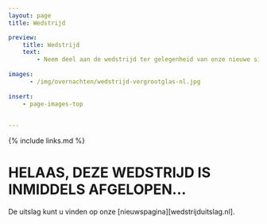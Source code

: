 ```yaml
---
layout: page
title: Wedstrijd

preview:
    title: Wedstrijd
    text: 
        - Neem deel aan de wedstrijd ter gelegenheid van onze nieuwe site en maak kans op mooie prijzen!
        
images:
      - /img/overnachten/wedstrijd-vergrootglas-nl.jpg
      
insert:
    - page-images-top

      
---
```


{% include links.md %}

# HELAAS, DEZE WEDSTRIJD IS INMIDDELS AFGELOPEN...

De uitslag kunt u vinden op onze [nieuwspagina][wedstrijduitslag.nl].